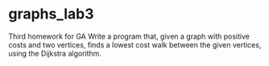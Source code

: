 # graphs_lab3
Third homework for GA
Write a program that, given a graph with positive costs and two vertices, finds a lowest cost walk between the given vertices, using the Dijkstra algorithm.
